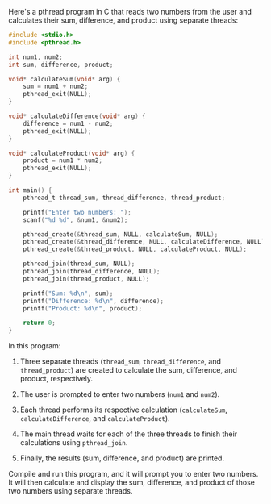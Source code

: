Here's a pthread program in C that reads two numbers from the user and calculates their sum, difference, and product using separate threads:

```c
#include <stdio.h>
#include <pthread.h>

int num1, num2;
int sum, difference, product;

void* calculateSum(void* arg) {
    sum = num1 + num2;
    pthread_exit(NULL);
}

void* calculateDifference(void* arg) {
    difference = num1 - num2;
    pthread_exit(NULL);
}

void* calculateProduct(void* arg) {
    product = num1 * num2;
    pthread_exit(NULL);
}

int main() {
    pthread_t thread_sum, thread_difference, thread_product;

    printf("Enter two numbers: ");
    scanf("%d %d", &num1, &num2);

    pthread_create(&thread_sum, NULL, calculateSum, NULL);
    pthread_create(&thread_difference, NULL, calculateDifference, NULL);
    pthread_create(&thread_product, NULL, calculateProduct, NULL);

    pthread_join(thread_sum, NULL);
    pthread_join(thread_difference, NULL);
    pthread_join(thread_product, NULL);

    printf("Sum: %d\n", sum);
    printf("Difference: %d\n", difference);
    printf("Product: %d\n", product);

    return 0;
}
```

In this program:

1. Three separate threads (`thread_sum`, `thread_difference`, and `thread_product`) are created to calculate the sum, difference, and product, respectively.

2. The user is prompted to enter two numbers (`num1` and `num2`).

3. Each thread performs its respective calculation (`calculateSum`, `calculateDifference`, and `calculateProduct`).

4. The main thread waits for each of the three threads to finish their calculations using `pthread_join`.

5. Finally, the results (sum, difference, and product) are printed.

Compile and run this program, and it will prompt you to enter two numbers. It will then calculate and display the sum, difference, and product of those two numbers using separate threads.
